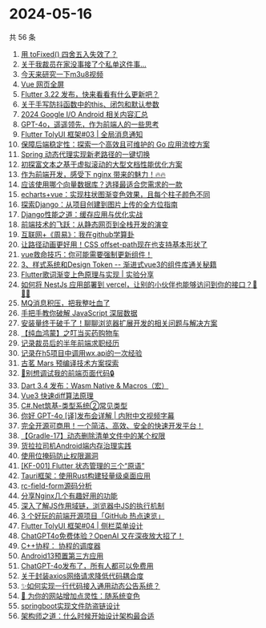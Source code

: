 # 2024-05-16

共 56 条

<!-- BEGIN JUEJIN -->
<!-- 最后更新时间 2024-05-16 08:02:14 +0800 -->
1. [用 toFixed() 四舍五入失效了？](https://juejin.cn/post/7367562745854312457)
1. [关于我裁员在家没事接了个私单这件事...](https://juejin.cn/post/7368421971384860684)
1. [今天来研究一下m3u8视频](https://juejin.cn/post/7368156123990540339)
1. [Vue 网页全屏](https://juejin.cn/post/7367552374334177331)
1. [Flutter 3.22 发布，快来看看有什么更新吧？](https://juejin.cn/post/7368757335802331174)
1. [关于手写防抖函数中的this、闭包和默认参数](https://juejin.cn/post/7367577126857097250)
1. [2024 Google I/O Android 相关内容汇总](https://juejin.cn/post/7368757335803428902)
1. [GPT-4o，遥遥领先，作为前端人的一些思考](https://juejin.cn/post/7368421137917788198)
1. [Flutter TolyUI 框架#03 | 全局消息通知](https://juejin.cn/post/7367724476748693504)
1. [保障后端稳定性：探索一个高效且可维护的 Go 应用流控方案](https://juejin.cn/post/7368052129904820265)
1. [Spring 动态代理实现新老路径的一键切换](https://juejin.cn/post/7367286576127262732)
1. [初探富文本之基于虚拟滚动的大型文档性能优化方案](https://juejin.cn/post/7368372944584294441)
1. [作为前端开发，感受下 nginx 带来的魅力！🔥🔥](https://juejin.cn/post/7368433531926052874)
1. [应该使用哪个向量数据库？选择最适合您需求的一款](https://juejin.cn/post/7367236229291802650)
1. [echarts+vue：实现柱状图渐变色效果，且每个柱子颜色不同](https://juejin.cn/post/7367542526179491903)
1. [探索Django：从项目创建到图片上传的全方位指南](https://juejin.cn/post/7367306429055598607)
1. [Django性能之道：缓存应用与优化实战](https://juejin.cn/post/7367542526179967039)
1. [前端技术的飞跃：从静态网页到全栈开发的演变](https://juejin.cn/post/7367278179784359990)
1. [互联网+《周易》：我在github学算卦](https://juejin.cn/post/7367659849101312015)
1. [让路径动画更好用！CSS offset-path现在也支持基本形状了](https://juejin.cn/post/7367700473996591116)
1. [vue救命技巧：你可能需要强制更新组件！](https://juejin.cn/post/7368469208647024659)
1. [3、样式系统和Design Token -- 渐进式vue3的组件库通关秘籍](https://juejin.cn/post/7367344206656536610)
1. [Flutter歌词渐变上色原理与实现 | 实验分享](https://juejin.cn/post/7367620233140207627)
1. [如何将 NestJs 应用部署到 vercel，让别的小伙伴也能够访问到你的接口？🐳🐳🐳](https://juejin.cn/post/7367676494976106506)
1. [MQ消息积压，把我整吐血了](https://juejin.cn/post/7368308963128000512)
1. [手把手教你破解 JavaScript 深层数据](https://juejin.cn/post/7368712423794589705)
1. [安装量终于破千了！聊聊浏览器扩展开发的相关问题与解决方案](https://juejin.cn/post/7367778766985068607)
1. [【纯血鸿蒙】之叮当买药购物车](https://juejin.cn/post/7367620055319035943)
1. [记录裁员后的半年前端求职经历](https://juejin.cn/post/7368288987641774120)
1. [记录在h5项目中调用wx.api的一次经验](https://juejin.cn/post/7367549541958697012)
1. [古茗 Mars 预编译技术方案探索](https://juejin.cn/post/7367722307203448870)
1. [🔏别想调试我的前端页面代码🔒](https://juejin.cn/post/7368313344712179739)
1. [Dart 3.4 发布：Wasm Native & Macros（宏）](https://juejin.cn/post/7368820207576383498)
1. [Vue3 快速diff算法原理](https://juejin.cn/post/7367611991361814580)
1. [C#.Net筑基-类型系统②常见类型](https://juejin.cn/post/7367204737375223844)
1. [你好 GPT-4o [译]发布会详解 | 内附中文视频字幕](https://juejin.cn/post/7368656101074681896)
1. [完全开源可商用！一个简洁、高效、安全的快速开发平台！](https://juejin.cn/post/7367659706868088843)
1. [【Gradle-17】动态删除清单文件中的某个权限](https://juejin.cn/post/7367701663169429554)
1. [货拉拉司机Android端内存治理实践](https://juejin.cn/post/7368372944584130601)
1. [使用位掩码防止权限漏洞](https://juejin.cn/post/7367658043439530036)
1. [[KF-001] Flutter 状态管理的三个“原语”](https://juejin.cn/post/7367630980943642662)
1. [Tauri框架：使用Rust构建轻量级桌面应用](https://juejin.cn/post/7368319486779244570)
1. [rc-field-form源码分析](https://juejin.cn/post/7367644434983321638)
1. [分享Nginx几个有趣好用的功能](https://juejin.cn/post/7368118907900559397)
1. [深入了解JS作用域链，浏览器中JS的执行机制](https://juejin.cn/post/7368401073089298486)
1. [3 个好玩的前端开源项目「GitHub 热点速览」](https://juejin.cn/post/7368421137917542438)
1. [Flutter TolyUI 框架#04 | 侧栏菜单设计](https://juejin.cn/post/7368693416832761891)
1. [ChatGPT4o免费体验？OpenAI 又在深夜放大招了！](https://juejin.cn/post/7368413106676580367)
1. [C++协程： 协程的调度器](https://juejin.cn/post/7367658043439874100)
1. [Android13预置第三方应用](https://juejin.cn/post/7367554378733240356)
1. [ChatGPT-4o发布了，所有人都可以免费用](https://juejin.cn/post/7368701816441307187)
1. [关于封装axios网络请求降低代码耦合度](https://juejin.cn/post/7367667831200677927)
1. [✨如何实现一行代码接入通用动态公告系统？](https://juejin.cn/post/7367620055318347815)
1. [🌈 为你的网站增加点灵性：随系统变色](https://juejin.cn/post/7368413086955225124)
1. [springboot实现文件防盗链设计](https://juejin.cn/post/7367722307202580518)
1. [架构师之道：什么时候开始设计架构最合适](https://juejin.cn/post/7367676494976860170)
<!-- END JUEJIN -->